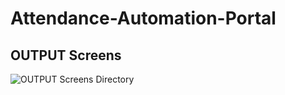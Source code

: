 # Attendance-Automation-Portal
## OUTPUT Screens
  ![OUTPUT Screens Directory](https://github.com/DevaRaj297/Attendance-Automation-Portal/blob/master/OUTPUT%20SCREENS/)
